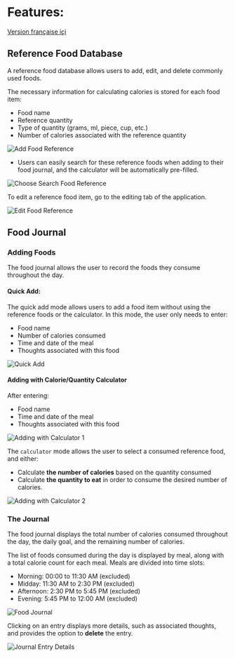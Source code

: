 # Features:
[Version française içi](manuel.md)

## Reference Food Database
A reference food database allows users to add, edit, and delete commonly used foods.

The necessary information for calculating calories is stored for each food item:
- Food name
- Reference quantity
- Type of quantity (grams, ml, piece, cup, etc.)
- Number of calories associated with the reference quantity

![Add Food Reference](images/add_food_ref.png)

- Users can easily search for these reference foods when adding to their food journal, and the calculator will be automatically pre-filled.

![Choose Search Food Reference](images/choose_search_food_ref.png)

To edit a reference food item, go to the editing tab of the application.

![Edit Food Reference](images/edit_food_ref.png)

## Food Journal

### Adding Foods
The food journal allows the user to record the foods they consume throughout the day.

#### Quick Add:
The quick add mode allows users to add a food item without using the reference foods or the calculator. In this mode, the user only needs to enter:
- Food name
- Number of calories consumed
- Time and date of the meal
- Thoughts associated with this food

![Quick Add](images/quick_add.png)

#### Adding with Calorie/Quantity Calculator
After entering:
- Food name
- Time and date of the meal
- Thoughts associated with this food

![Adding with Calculator 1](images/calc_1.png)

The `calculator` mode allows the user to select a consumed reference food, and either:
- Calculate **the number of calories** based on the quantity consumed
- Calculate **the quantity to eat** in order to consume the desired number of calories.

![Adding with Calculator 2](images/calc_2.png)

### The Journal
The food journal displays the total number of calories consumed throughout the day, the daily goal, and the remaining number of calories.

The list of foods consumed during the day is displayed by meal, along with a total calorie count for each meal. Meals are divided into time slots:
- Morning: 00:00 to 11:30 AM (excluded)
- Midday: 11:30 AM to 2:30 PM (excluded)
- Afternoon: 2:30 PM to 5:45 PM (excluded)
- Evening: 5:45 PM to 12:00 AM (excluded)

![Food Journal](images/journal.png)

Clicking on an entry displays more details, such as associated thoughts, and provides the option to **delete** the entry.

![Journal Entry Details](images/journal_details.png)